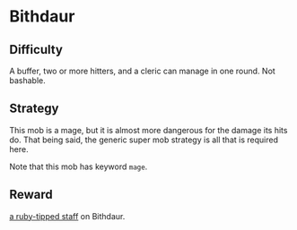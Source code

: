 # Bithdaur

## Difficulty

A buffer, two or more hitters, and a cleric can manage in one round. Not
bashable.

## Strategy

This mob is a mage, but it is almost more dangerous for the damage its hits do.
That being said, the generic super mob strategy is all that is required here.

Note that this mob has keyword `mage`.

## Reward

[a ruby-tipped staff](/docs/items/weapons.md#a-ruby-tipped-staff) on Bithdaur.
